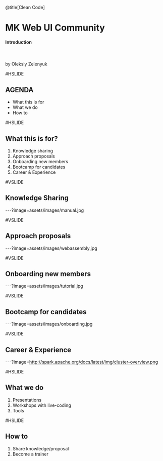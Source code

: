 @title[Clean Code]

# <span class="gold">MK</span> Web UI Community

#### Introduction
<br>
<br>
<span class="byline">by Oleksiy Zelenyuk</span>

#HSLIDE
## AGENDA
- What this is for <!-- .element: class="fragment" -->
- What we do       <!-- .element: class="fragment" -->
- How to           <!-- .element: class="fragment" -->

#HSLIDE
## What this is for?

1. Knowledge sharing       <!-- .element: class="fragment" -->
1. Approach proposals      <!-- .element: class="fragment" -->
1. Onboarding new members  <!-- .element: class="fragment" -->
1. Bootcamp for candidates <!-- .element: class="fragment" -->
1. Career & Experience     <!-- .element: class="fragment" -->

#VSLIDE

## Knowledge Sharing

---?image=assets/images/manual.jpg

#VSLIDE

## Approach proposals
---?image=assets/images/webassembly.jpg

#VSLIDE

## Onboarding new members
---?image=assets/images/tutorial.jpg

#VSLIDE

## Bootcamp for candidates
---?image=assets/images/onboarding.jpg

#VSLIDE

## Career & Experience
---?image=http://spark.apache.org/docs/latest/img/cluster-overview.png


#HSLIDE
## What we do

1. Presentations              <!-- .element: class="fragment" -->
1. Workshops with live-coding <!-- .element: class="fragment" -->
1. Tools                      <!-- .element: class="fragment" -->

#HSLIDE
## How to

1. Share knowledge/proposal <!-- .element: class="fragment" -->
1. Become a trainer         <!-- .element: class="fragment" -->
